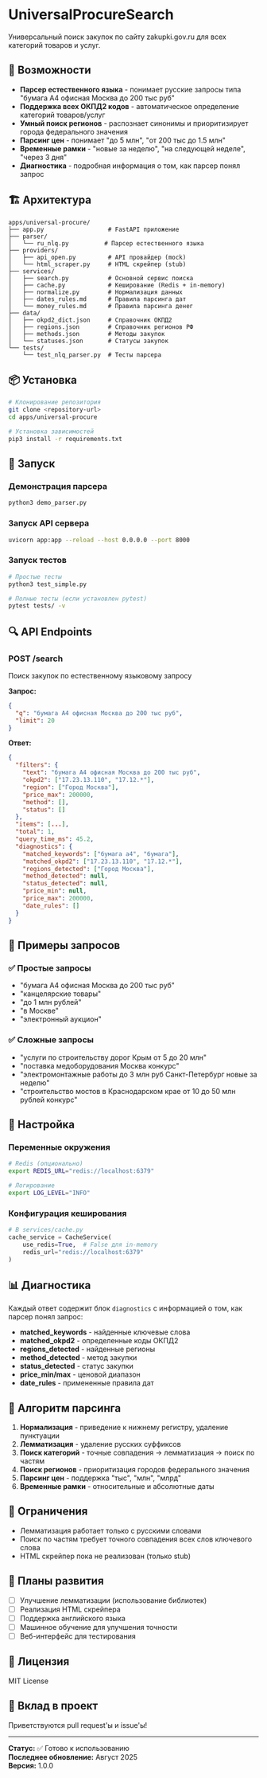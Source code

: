 # UniversalProcureSearch

Универсальный поиск закупок по сайту zakupki.gov.ru для всех категорий товаров и услуг.

## 🚀 Возможности

- **Парсер естественного языка** - понимает русские запросы типа "бумага А4 офисная Москва до 200 тыс руб"
- **Поддержка всех ОКПД2 кодов** - автоматическое определение категорий товаров/услуг
- **Умный поиск регионов** - распознает синонимы и приоритизирует города федерального значения
- **Парсинг цен** - понимает "до 5 млн", "от 200 тыс до 1.5 млн"
- **Временные рамки** - "новые за неделю", "на следующей неделе", "через 3 дня"
- **Диагностика** - подробная информация о том, как парсер понял запрос

## 🏗️ Архитектура

```
apps/universal-procure/
├── app.py                  # FastAPI приложение
├── parser/
│   └── ru_nlq.py          # Парсер естественного языка
├── providers/
│   ├── api_open.py         # API провайдер (mock)
│   └── html_scraper.py     # HTML скрейпер (stub)
├── services/
│   ├── search.py           # Основной сервис поиска
│   ├── cache.py            # Кеширование (Redis + in-memory)
│   ├── normalize.py        # Нормализация данных
│   ├── dates_rules.md      # Правила парсинга дат
│   └── money_rules.md      # Правила парсинга денег
├── data/
│   ├── okpd2_dict.json     # Справочник ОКПД2
│   ├── regions.json        # Справочник регионов РФ
│   ├── methods.json        # Методы закупок
│   └── statuses.json       # Статусы закупок
└── tests/
    └── test_nlq_parser.py  # Тесты парсера
```

## 📦 Установка

```bash
# Клонирование репозитория
git clone <repository-url>
cd apps/universal-procure

# Установка зависимостей
pip3 install -r requirements.txt
```

## 🚀 Запуск

### Демонстрация парсера
```bash
python3 demo_parser.py
```

### Запуск API сервера
```bash
uvicorn app:app --reload --host 0.0.0.0 --port 8000
```

### Запуск тестов
```bash
# Простые тесты
python3 test_simple.py

# Полные тесты (если установлен pytest)
pytest tests/ -v
```

## 🔍 API Endpoints

### POST /search
Поиск закупок по естественному языковому запросу

**Запрос:**
```json
{
  "q": "бумага А4 офисная Москва до 200 тыс руб",
  "limit": 20
}
```

**Ответ:**
```json
{
  "filters": {
    "text": "бумага А4 офисная Москва до 200 тыс руб",
    "okpd2": ["17.23.13.110", "17.12.*"],
    "region": ["Город Москва"],
    "price_max": 200000,
    "method": [],
    "status": []
  },
  "items": [...],
  "total": 1,
  "query_time_ms": 45.2,
  "diagnostics": {
    "matched_keywords": ["бумага а4", "бумага"],
    "matched_okpd2": ["17.23.13.110", "17.12.*"],
    "regions_detected": ["Город Москва"],
    "method_detected": null,
    "status_detected": null,
    "price_min": null,
    "price_max": 200000,
    "date_rules": []
  }
}
```

## 🧪 Примеры запросов

### ✅ Простые запросы
- "бумага А4 офисная Москва до 200 тыс руб"
- "канцелярские товары"
- "до 1 млн рублей"
- "в Москве"
- "электронный аукцион"

### ✅ Сложные запросы
- "услуги по строительству дорог Крым от 5 до 20 млн"
- "поставка медоборудования Москва конкурс"
- "электромонтажные работы до 3 млн руб Санкт-Петербург новые за неделю"
- "строительство мостов в Краснодарском крае от 10 до 50 млн рублей конкурс"

## 🔧 Настройка

### Переменные окружения
```bash
# Redis (опционально)
export REDIS_URL="redis://localhost:6379"

# Логирование
export LOG_LEVEL="INFO"
```

### Конфигурация кеширования
```python
# В services/cache.py
cache_service = CacheService(
    use_redis=True,  # False для in-memory
    redis_url="redis://localhost:6379"
)
```

## 📊 Диагностика

Каждый ответ содержит блок `diagnostics` с информацией о том, как парсер понял запрос:

- **matched_keywords** - найденные ключевые слова
- **matched_okpd2** - определенные коды ОКПД2
- **regions_detected** - найденные регионы
- **method_detected** - метод закупки
- **status_detected** - статус закупки
- **price_min/max** - ценовой диапазон
- **date_rules** - примененные правила дат

## 🎯 Алгоритм парсинга

1. **Нормализация** - приведение к нижнему регистру, удаление пунктуации
2. **Лемматизация** - удаление русских суффиксов
3. **Поиск категорий** - точные совпадения → лемматизация → поиск по частям
4. **Поиск регионов** - приоритизация городов федерального значения
5. **Парсинг цен** - поддержка "тыс", "млн", "млрд"
6. **Временные рамки** - относительные и абсолютные даты

## 🚨 Ограничения

- Лемматизация работает только с русскими словами
- Поиск по частям требует точного совпадения всех слов ключевого слова
- HTML скрейпер пока не реализован (только stub)

## 🔮 Планы развития

- [ ] Улучшение лемматизации (использование библиотек)
- [ ] Реализация HTML скрейпера
- [ ] Поддержка английского языка
- [ ] Машинное обучение для улучшения точности
- [ ] Веб-интерфейс для тестирования

## 📝 Лицензия

MIT License

## 🤝 Вклад в проект

Приветствуются pull request'ы и issue'ы!

---

**Статус:** ✅ Готово к использованию  
**Последнее обновление:** Август 2025  
**Версия:** 1.0.0
